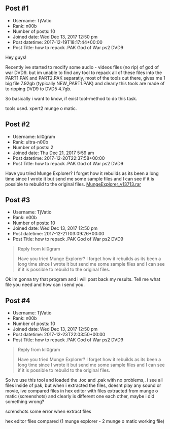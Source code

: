 ## Post #1
- Username: TjVatio
- Rank: n00b
- Number of posts: 10
- Joined date: Wed Dec 13, 2017 12:50 pm
- Post datetime: 2017-12-19T18:17:44+00:00
- Post Title: how to repack .PAK God of War ps2 DVD9

Hey guys!

Recently ive started to modify some audio - videos files (no rip) of god of war DVD9.
but im unable to find any tool to repack all of these files into the PART1.PAK and PART2.PAK separatly, most of the tools out there, gives me 1 big file 7.92gb (typically NEW_PART1.PAK) and clearly this tools are made of to ripping DVD9 to DVD5 4.7gb.

So basically i want to know, if exist tool-method to do this task.


tools used.
xpert2
munge o matic.
## Post #2
- Username: kil0gram
- Rank: ultra-n00b
- Number of posts: 2
- Joined date: Thu Dec 21, 2017 5:59 am
- Post datetime: 2017-12-20T22:37:58+00:00
- Post Title: how to repack .PAK God of War ps2 DVD9

Have you tried Munge Explorer? I forget how it rebuilds as its been a long time since I wrote it but send me some sample files and I can see if it is possible to rebuild to the original files.
[MungeExplorer_v13713.rar](https://xentaxbackup.github.io/file/13720_MungeExplorer_v13713.rar)
## Post #3
- Username: TjVatio
- Rank: n00b
- Number of posts: 10
- Joined date: Wed Dec 13, 2017 12:50 pm
- Post datetime: 2017-12-21T03:09:26+00:00
- Post Title: how to repack .PAK God of War ps2 DVD9

> Reply from kil0gram
>
> Have you tried Munge Explorer? I forget how it rebuilds as its been a long time since I wrote it but send me some sample files and I can see if it is possible to rebuild to the original files.

Ok im gonna try that program and i will post back my results.
Tell me what file you need and how can i send you.
## Post #4
- Username: TjVatio
- Rank: n00b
- Number of posts: 10
- Joined date: Wed Dec 13, 2017 12:50 pm
- Post datetime: 2017-12-23T22:03:50+00:00
- Post Title: how to repack .PAK God of War ps2 DVD9

> Reply from kil0gram
>
> Have you tried Munge Explorer? I forget how it rebuilds as its been a long time since I wrote it but send me some sample files and I can see if it is possible to rebuild to the original files.

So ive use this tool and loaded the .toc and .pak with no problems,. i see all files inside of pak, but when i extracted the files, doesnt play any sound or movie, ive compared files in hex editor with files extracted from munge o matic (screenshots) and clearly is different one each other, maybe i did something wrong?

screnshots
some error when extract files


hex editor files compared (1 munge explorer - 2 munge o matic working file)
